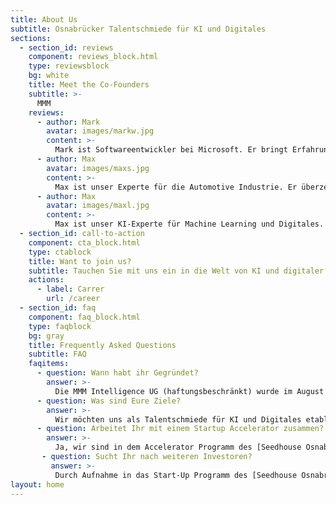 ```yaml
---
title: About Us
subtitle: Osnabrücker Talentschmiede für KI und Digitales
sections:
  - section_id: reviews
    component: reviews_block.html
    type: reviewsblock
    bg: white
    title: Meet the Co-Founders
    subtitle: >-
      MMM
    reviews:
      - author: Mark
        avatar: images/markw.jpg
        content: >-
          Mark ist Softwareentwickler bei Microsoft. Er bringt Erfahrung aus der digitalen Produktion von Porsche sowie zahlreichen Cloud und Softwareprojekten wie z.B. <a href="https://starteve.ai">starteve.ai</a> mit ein. Mark ist mehrfach zertifizierter Cloud und Kubernetes Experte.
      - author: Max
        avatar: images/maxs.jpg
        content: >-
          Max ist unser Experte für die Automotive Industrie. Er überzeugt mit Branchenkenntnis und Unternehmergeist. Als jüngstes Vorstandsmitglied der IDK, der größten Kfz-Innung Norddeutschlands bringt er zudem fundamentales Netzwerk und wirtschaftspolitisches Kalkül mit ins Team.
      - author: Max
        avatar: images/maxl.jpg
        content: >-
          Max ist unser KI-Experte für Machine Learning und Digitales. Er hat weitreichende Erfahrung in Forschungs- sowie Beratungsprojekten gesammelt. Zuvor war er bei der BMW Group in der Digitalisierung beschäftigt. Seine Leidenschaft zur Innovation ist treibend für unsere smarten Lösungen.
  - section_id: call-to-action
    component: cta_block.html
    type: ctablock
    title: Want to join us?
    subtitle: Tauchen Sie mit uns ein in die Welt von KI und digitaler Innovation!
    actions:
      - label: Carrer
        url: /career
  - section_id: faq
    component: faq_block.html
    type: faqblock
    bg: gray
    title: Frequently Asked Questions
    subtitle: FAQ
    faqitems:
      - question: Wann habt ihr Gegründet?
        answer: >-
          Die MMM Intelligence UG (haftungsbeschränkt) wurde im August 2020 in Osnabrück gegründet.
      - question: Was sind Eure Ziele?
        answer: >-
          Wir möchten uns als Talentschmiede für KI und Digitales etablieren. Dabei vertreiben wir modulare Softwarelösungen, wie z.B. die intelligente Kratzer-, Fahrzeugschein- und Nummernschild-erkennung. Mit unserem agilen Team stellen wir den Status Quo der Softwareentwicklung in Frage und erarbeiten individualisert Innovationen.
      - question: Arbeitet Ihr mit einem Startup Accelerator zusammen?
        answer: >-
          Ja, wir sind in dem Accelerator Programm des [Seedhouse Osnabrück](https://www.seedhouse.de/), siehe ["Wir sind aufgenommen worden im Seedhouse Osnabrück"](/blog/2020/11/16/mr_fiktiv_joint_das_seedhouse/)
       - question: Sucht Ihr nach weiteren Investoren?
         answer: >-
          Durch Aufnahme in das Start-Up Programm des [Seedhouse Osnabrück](https://www.seedhouse.de/) ist der erste Kapitalbedarf gedeckt. Wir planen im Q2 2021 in die nächste Finanzierungsrunde zu gehen. Sie sind Business Angel oder interessiert an Private Equity? Gerne sind wir offen für einen Austausch mit Ihnen. Kontaktieren Sie uns bitte in Hinblick aller Investors Relations [hier](mailto:max.stein@mmmint.ai).
layout: home
---
```

